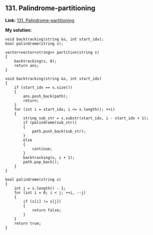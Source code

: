 ## 131. Palindrome-partitioning

**Link:** [131. Palindrome-partitioning](https://leetcode.cn/problems/palindrome-partitioning/)

**My solution:** 

```
void backtracking(string &s, int start_idx);
bool palindrome(string s);

vector<vector<string>> partition(string s)
{
    backtracking(s, 0);
    return ans;
}

void backtracking(string &s, int start_idx)
{
    if (start_idx == s.size())
    {
        ans.push_back(path);
        return;
    }
    for (int i = start_idx; i <= s.length(); ++i)
    {
        string sub_str = s.substr(start_idx, i - start_idx + 1);
        if (palindrome(sub_str))
        {
            path.push_back(sub_str);
        }
        else
        {
            continue;
        }
        backtracking(s, i + 1);
        path.pop_back();
    }
}

bool palindrome(string s)
{
    int j = s.length() - 1;
    for (int i = 0; i < j; ++i, --j)
    {
        if (s[i] != s[j])
        {
            return false;
        }
    }
    return true;
}

```  

